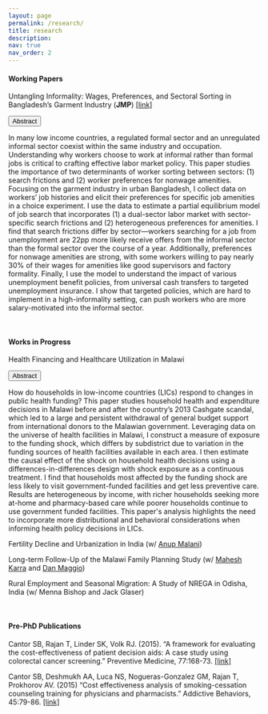 ```yaml
---
layout: page
permalink: /research/
title: research
description: 
nav: true
nav_order: 2
---
```


#### **Working Papers**

Untangling Informality: Wages, Preferences, and Sectoral Sorting in Bangladesh’s Garment Industry (**JMP**) [[link]](https://www.tanyarajan.com/assets/pdf/Rajan_JMP_latest.pdf)

<button  class="toggle-button" onclick="toggleAbstract('abstractText1')">Abstract</button> 

<div id="abstractText1" class="abstractText"><p>In many low income countries, a regulated formal sector and an unregulated informal sector coexist within the same industry and occupation. Understanding why workers choose to work at informal rather than formal jobs is critical to crafting effective labor market policy. This paper studies the importance of two determinants of worker sorting between sectors: (1) search frictions and (2) worker preferences for nonwage amenities. Focusing on the garment industry in urban Bangladesh, I collect data on workers’ job histories and elicit their preferences for specific job amenities in a choice experiment. I use the data to estimate a partial equilibrium model of job search that incorporates (1) a dual-sector labor market with sector-specific search frictions and (2) heterogeneous preferences for amenities. I find that search frictions differ by sector—workers searching for a job from unemployment are 22pp more likely receive offers from the informal sector than the formal sector over the course of a year. Additionally, preferences for nonwage amenities are strong, with some workers willing to pay nearly 30% of their wages for amenities like good supervisors and factory formality. Finally, I use the model to understand the impact of various unemployment benefit policies, from universal cash transfers to targeted unemployment insurance. I show that targeted policies, which are hard to implement in a high-informality setting, can push workers who are more salary-motivated into the informal sector.</p></div>

</br>



#### **Works in Progress**

Health Financing and Healthcare Utilization in Malawi

<button class="toggle-button" onclick="toggleAbstract('abstractText2')">Abstract</button> 

 <div id="abstractText2" class="abstractText"><p>How do households in low-income countries (LICs) respond to changes in public health funding? This paper studies household health and expenditure decisions in Malawi before and after the country’s 2013 Cashgate scandal, which led to a large and persistent withdrawal of general budget support from international donors to the Malawian government. Leveraging data on the universe of health facilities in Malawi, I construct a measure of exposure to the funding shock, which differs by subdistrict due to variation in the funding sources of health facilities available in each area. I then estimate the causal effect of the shock on household health decisions using a differences-in-differences design with shock exposure as a continuous treatment. I find that households most affected by the funding shock are less likely to visit government-funded facilities and get less preventive care. Results are heterogeneous by income, with richer households seeking more at-home and pharmacy-based care while poorer households continue to use government funded facilities. This paper's analysis highlights the need to incorporate more distributional and behavioral considerations when informing health policy decisions in LICs.</p></div> 



Fertility Decline and Urbanization in India (w/ [Anup Malani](https://www.anupmalani.com/))

Long-term Follow-Up of the Malawi Family Planning Study (w/ [Mahesh Karra](https://sites.bu.edu/mvkarra/) and [Dan Maggio](https://www.danmaggio.com/))

Rural Employment and Seasonal Migration: A Study of NREGA in Odisha, India (w/ Menna Bishop and Jack Glaser)

<br>



#### **Pre-PhD Publications**

Cantor SB, Rajan T, Linder SK, Volk RJ. (2015). “A framework for evaluating the cost-effectiveness of patient decision aids: A case study using colorectal cancer screening.” Preventive Medicine, 77:168-73. [[link]](https://doi.org/10.1016/j.ypmed.2015.05.003)

Cantor SB, Deshmukh AA, Luca NS, Nogueras-Gonzalez GM, Rajan T, Prokhorov AV. (2015) “Cost effectiveness analysis of smoking-cessation counseling training for physicians and pharmacists.” Addictive Behaviors, 45:79-86. [[link]](https://doi.org/10.1016/j.addbeh.2015.01.004)

<br>
